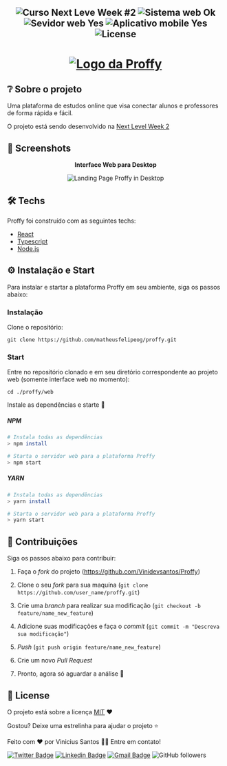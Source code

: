 <h2 align="center">
  <img src="https://img.shields.io/badge/Next%20Level%20Week-%232-blueviolet?style=for-the-badge" alt="Curso Next Leve Week #2" />
  <img src="https://img.shields.io/badge/web%3F-ok-blueviolet?style=for-the-badge" alt="Sistema web Ok" />
  <img src="https://img.shields.io/badge/server%3F-No-blueviolet?style=for-the-badge" alt="Sevidor web Yes" />
  <img src="https://img.shields.io/badge/app mobile%3F-No-blueviolet?style=for-the-badge" alt="Aplicativo mobile Yes" />
  <img src="https://img.shields.io/github/license/vinidevsantos/proffy?color=blueviolet&style=for-the-badge" alt="License" />
</h2>

<h1 align="center">
	<a href="https://proffy-mauve-omega.vercel.app/">
  		<img src="https://repository-images.githubusercontent.com/285049464/92458900-d744-11ea-8a78-36754300c647" alt="Logo da Proffy" />
	</a>
</h1>

## ❔ Sobre o projeto

Uma plataforma de estudos online que visa conectar alunos e professores de forma rápida e fácil.

O projeto está sendo desenvolvido na [Next Level Week 2](https://nextlevelweek.com/episodios/omnistack/2/edicao/2)

## 📸 Screenshots

<p align="center"><b>Interface Web para Desktop</b></p>
<p align="center">
  <img src="https://repository-images.githubusercontent.com/285049464/92458900-d744-11ea-8a78-36754300c647" alt="Landing Page Proffy in Desktop" />
</p>


## 🛠 Techs

Proffy foi construído com as seguintes techs:

- [React](https://pt-br.reactjs.org/)
- [Typescript](https://www.typescriptlang.org/)
- [Node.js](https://nodejs.org/en/)

## ⚙ Instalação e Start

Para instalar e startar a plataforma Proffy em seu ambiente, siga os passos abaixo:

### Instalação

Clone o repositório:
```
git clone https://github.com/matheusfelipeog/proffy.git 
```

### Start

Entre no repositório clonado e em seu diretório correspondente ao projeto web (somente interface web no momento):
```
cd ./proffy/web
```

Instale as dependências e starte 🚀

##### NPM
```bash
# Instala todas as dependências
> npm install 

# Starta o servidor web para a plataforma Proffy
> npm start 
```

##### YARN
```bash
# Instala todas as dependências
> yarn install 

# Starta o servidor web para a plataforma Proffy
> yarn start 
```

## 🤝 Contribuições

Siga os passos abaixo para contribuir:

1. Faça o *fork* do projeto (<https://github.com/Vinidevsantos/Proffy>)

2. Clone o seu *fork* para sua maquína (`git clone https://github.com/user_name/proffy.git`)

3. Crie uma *branch* para realizar sua modificação (`git checkout -b feature/name_new_feature`)

4. Adicione suas modificações e faça o *commit* (`git commit -m "Descreva sua modificação"`)

5. *Push* (`git push origin feature/name_new_feature`)

6. Crie um novo *Pull Request*

7. Pronto, agora só aguardar a análise 🚀 

## 📜 License

O projeto está sobre a licença [MIT](./LICENSE) ❤️ 

Gostou? Deixe uma estrelinha para ajudar o projeto ⭐

Feito com ❤️ por Vinicius Santos 👋🏽 Entre em contato!


[![Twitter Badge](https://img.shields.io/badge/-@ViniSantosDev-1ca0f1?style=flat-square&labelColor=1ca0f1&logo=twitter&logoColor=white&link=https://twitter.com/ViniSantosDev)](https://twitter.com/ViniSantosDev)
[![Linkedin Badge](https://img.shields.io/badge/-Vinicius-blue?style=flat-square&logo=Linkedin&logoColor=white&link=https://www.linkedin.com/in/vinidevsantos/)](https://www.linkedin.com/in/vinidevsantos/) 
[![Gmail Badge](https://img.shields.io/badge/-santosvini.rv@gmail.com-c14438?style=flat-square&logo=Gmail&logoColor=white&link=mailto:santosvini.rv@gmail.com)](mailto:santosvini.rv@gmail.com)
![GitHub followers](https://img.shields.io/github/followers/vinidevsantos?style=social)


